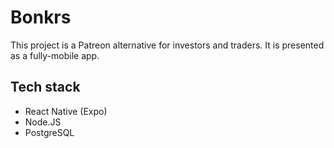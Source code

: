 # Bonkrs
This project is a Patreon alternative for investors and traders. It is presented as a fully-mobile app.
## Tech stack
- React Native (Expo)
- Node.JS
- PostgreSQL
